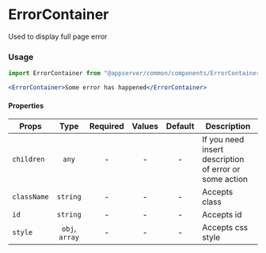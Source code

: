 # ErrorContainer

Used to display full page error

### Usage

```js
import ErrorContainer from "@appserver/common/components/ErrorContainer";
```

```jsx
<ErrorContainer>Some error has happened</ErrorContainer>
```

#### Properties

| Props       |      Type      | Required | Values | Default | Description                                            |
| ----------- | :------------: | :------: | :----: | :-----: | ------------------------------------------------------ |
| `children`  |     `any`      |    -     |   -    |    -    | If you need insert description of error or some action |
| `className` |    `string`    |    -     |   -    |    -    | Accepts class                                          |
| `id`        |    `string`    |    -     |   -    |    -    | Accepts id                                             |
| `style`     | `obj`, `array` |    -     |   -    |    -    | Accepts css style                                      |
